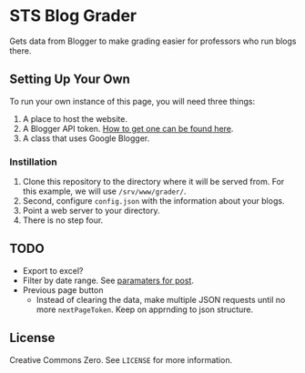 # STS Blog Grader

Gets data from Blogger to make grading easier for professors who run blogs there.

## Setting Up Your Own

To run your own instance of this page, you will need three things:

1. A place to host the website.
2. A Blogger API token.
   [How to get one can be found here](https://developers.google.com/blogger/docs/3.0/using#APIKey).
3. A class that uses Google Blogger.

### Instillation

1. Clone this repository to the directory where it will be served from.
   For this example, we will use `/srv/www/grader/`.
2. Second, configure `config.json` with the information about your blogs.
3. Point a web server to your directory.
4. There is no step four.

## TODO

* Export to excel?
* Filter by date range.
  See [paramaters for post](https://developers.google.com/blogger/docs/3.0/reference/posts/list).
* Previous page button
	* Instead of clearing the data, make multiple JSON requests until no more `nextPageToken`.
	  Keep on apprnding to json structure.

## License

Creative Commons Zero.
See `LICENSE` for more information.

